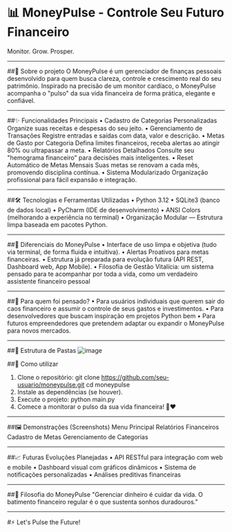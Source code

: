 # 📊 MoneyPulse - Controle Seu Futuro Financeiro
Monitor. Grow. Prosper.
________________________________________
##📌 Sobre o projeto
O MoneyPulse é um gerenciador de finanças pessoais desenvolvido para quem busca clareza, controle e crescimento real do seu patrimônio.
Inspirado na precisão de um monitor cardíaco, o MoneyPulse acompanha o "pulso" da sua vida financeira de forma prática, elegante e confiável.
________________________________________
##✨ Funcionalidades Principais
•	Cadastro de Categorias Personalizadas
Organize suas receitas e despesas do seu jeito.
•	Gerenciamento de Transações
Registre entradas e saídas com data, valor e descrição.
•	Metas de Gasto por Categoria
Defina limites financeiros, receba alertas ao atingir 80% ou ultrapassar a meta.
•	Relatórios Detalhados
Consulte seu "hemograma financeiro" para decisões mais inteligentes.
•	Reset Automático de Metas Mensais
Suas metas se renovam a cada mês, promovendo disciplina contínua.
•	Sistema Modularizado
Organização profissional para fácil expansão e integração.
________________________________________
##🛠️ Tecnologias e Ferramentas Utilizadas
•	Python 3.12
•	SQLite3 (banco de dados local)
•	PyCharm (IDE de desenvolvimento)
•	ANSI Colors (melhorando a experiência no terminal)
•	Organização Modular — Estrutura limpa baseada em pacotes Python.
________________________________________
##🎯 Diferenciais do MoneyPulse
•	Interface de uso limpa e objetiva (tudo via terminal, de forma fluida e intuitiva).
•	Alertas Proativos para metas financeiras.
•	Estrutura já preparada para evolução futura (API REST, Dashboard web, App Mobile).
•	Filosofia de Gestão Vitalícia: um sistema pensado para te acompanhar por toda a vida, como um verdadeiro assistente financeiro pessoal
________________________________________
##👤 Para quem foi pensado?
•	Para usuários individuais que querem sair do caos financeiro e assumir o controle de seus gastos e investimentos.
•	Para desenvolvedores que buscam inspiração em projetos Python bem
•	Para futuros empreendedores que pretendem adaptar ou expandir o MoneyPulse para novos mercados.
________________________________________
##📂 Estrutura de Pastas
 ![image](https://github.com/user-attachments/assets/9be6e0ea-3a2a-4c38-b9e6-c24a2cb4a83b)

##🚀 Como utilizar
1.	Clone o repositório:
git clone https://github.com/seu-usuario/moneypulse.git
cd moneypulse
2.	Instale as dependências (se houver).
3.	Execute o projeto:
python main.py
4. Comece a monitorar o pulso da sua vida financeira! 💸❤️
________________________________________
##🖼️ Demonstrações (Screenshots)
Menu Principal	Relatórios Financeiros	Cadastro de Metas	Gerenciamento de Categorias
			
________________________________________
##📈 Futuras Evoluções Planejadas
•	API RESTful para integração com web e mobile
•	Dashboard visual com gráficos dinâmicos
•	Sistema de notificações personalizadas
•	Análises preditivas financeiras
________________________________________
##🧠 Filosofia do MoneyPulse
"Gerenciar dinheiro é cuidar da vida. O batimento financeiro regular é o que sustenta sonhos duradouros."
________________________________________
#⚡ Let's Pulse the Future!

 
